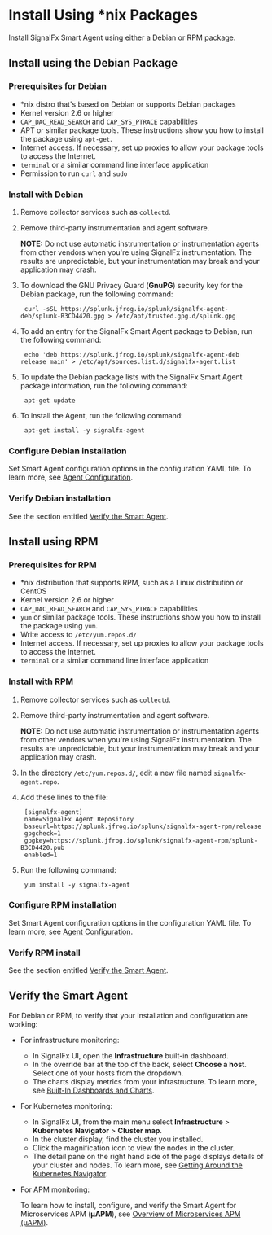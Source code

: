 # Install Using *nix Packages

Install SignalFx Smart Agent using either a Debian or RPM package.

## Install using the Debian Package

### Prerequisites for Debian

* *nix distro that's based on Debian or supports Debian packages
* Kernel version 2.6 or higher
* `CAP_DAC_READ_SEARCH` and `CAP_SYS_PTRACE` capabilities
* APT or similar package tools. These instructions show you how to install the package using `apt-get`.
* Internet access. If necessary, set up proxies to allow your package tools to access the Internet.
* `terminal` or a similar command line interface application
* Permission to run `curl` and `sudo`

### Install with Debian

1. Remove collector services such as `collectd`.

2. Remove third-party instrumentation and agent software.

   **NOTE:**
   Do not use automatic instrumentation or instrumentation agents from
   other vendors when you're using SignalFx instrumentation. The results
   are unpredictable, but your instrumentation may break and your
   application may crash.

3. To download the GNU Privacy Guard (**GnuPG**) security key for the Debian package,
   run the following command:

        curl -sSL https://splunk.jfrog.io/splunk/signalfx-agent-deb/splunk-B3CD4420.gpg > /etc/apt/trusted.gpg.d/splunk.gpg

4. To add an entry for the SignalFx Smart Agent package to Debian,
   run the following command:

        echo 'deb https://splunk.jfrog.io/splunk/signalfx-agent-deb release main' > /etc/apt/sources.list.d/signalfx-agent.list

5. To update the Debian package lists with the SignalFx Smart Agent package information,
   run the following command:

        apt-get update

6. To install the Agent, run the following command:


        apt-get install -y signalfx-agent

### Configure Debian installation

Set Smart Agent configuration options in the configuration YAML file. To learn more,
see [Agent Configuration](../config-schema.md).

### Verify Debian installation

See the section entitled [Verify the Smart Agent](#verify-the-smart-agent).

## Install using RPM

### Prerequisites for RPM

* *nix distribution that supports RPM, such as a Linux distribution or CentOS
* Kernel version 2.6 or higher
* `CAP_DAC_READ_SEARCH` and `CAP_SYS_PTRACE` capabilities
* `yum` or similar package tools. These instructions show you how to install the package using `yum`.
* Write access to `/etc/yum.repos.d/`
* Internet access. If necessary, set up proxies to allow your package tools to access the Internet.
* `terminal` or a similar command line interface application

### Install with RPM

1. Remove collector services such as `collectd`.

2. Remove third-party instrumentation and agent software.

   **NOTE:**
   Do not use automatic instrumentation or instrumentation agents from
   other vendors when you're using SignalFx instrumentation. The results
   are unpredictable, but your instrumentation may break and your
   application may crash.

3. In the directory `/etc/yum.repos.d/`, edit a new file named `signalfx-agent.repo`.
4. Add these lines to the file:

        [signalfx-agent]
        name=SignalFx Agent Repository
        baseurl=https://splunk.jfrog.io/splunk/signalfx-agent-rpm/release
        gpgcheck=1
        gpgkey=https://splunk.jfrog.io/splunk/signalfx-agent-rpm/splunk-B3CD4420.pub
        enabled=1

5. Run the following command:

        yum install -y signalfx-agent

### Configure RPM installation

Set Smart Agent configuration options in the configuration YAML file. To learn more,
see [Agent Configuration](../config-schema.md).

### Verify RPM install

See the section entitled [Verify the Smart Agent](#verify-the-smart-agent).

## Verify the Smart Agent

For Debian or RPM, to verify that your installation and configuration are working:

* For infrastructure monitoring:
  - In SignalFx UI, open the **Infrastructure** built-in dashboard.
  - In the override bar at the top of the back, select **Choose a host**. Select one of your hosts from the dropdown.
  - The charts display metrics from your infrastructure.
  To learn more, see [Built-In Dashboards and Charts](https://docs.signalfx.com/en/latest/getting-started/built-in-content/built-in-dashboards.html).

* For Kubernetes monitoring:
  - In SignalFx UI, from the main menu select **Infrastructure** > **Kubernetes Navigator** > **Cluster map**.
  - In the cluster display, find the cluster you installed.
  - Click the magnification icon to view the nodes in the cluster.
  - The detail pane on the right hand side of the page displays details of your cluster and nodes.
  To learn more, see [Getting Around the Kubernetes Navigator](https://docs.signalfx.com/en/latest/integrations/kubernetes/get-around-k8s-navigator.html).

* For APM monitoring:

  To learn how to install, configure, and verify the Smart Agent for Microservices APM (**µAPM**), see
  [Overview of Microservices APM (µAPM)](https://docs.signalfx.com/en/latest/apm2/apm2-overview/apm2-overview.html).

